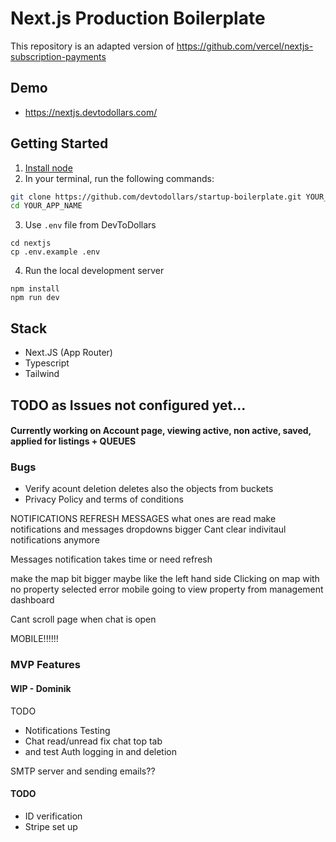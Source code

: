 # Next.js Production Boilerplate

This repository is an adapted version of https://github.com/vercel/nextjs-subscription-payments 

## Demo

- https://nextjs.devtodollars.com/

## Getting Started

1. [Install node](https://nodejs.org/en/download)
2. In your terminal, run the following commands:

```bash
git clone https://github.com/devtodollars/startup-boilerplate.git YOUR_APP_NAME
cd YOUR_APP_NAME
```
3. Use `.env` file from DevToDollars
```
cd nextjs
cp .env.example .env
```
4. Run the local development server
```
npm install
npm run dev
```

## Stack

- Next.JS (App Router)
- Typescript
- Tailwind


## TODO as Issues not configured yet...

#### Currently working on  Account page, viewing active, non active, saved, applied for listings + QUEUES

### Bugs

* Verify acount deletion deletes also the objects from buckets
* Privacy Policy and terms of conditions

NOTIFICATIONS REFRESH
MESSAGES what ones are read 
make notifications and messages dropdowns bigger
Cant clear indivitaul notifications anymore

Messages notification takes time or need refresh



make the map bit bigger maybe like the left hand side
Clicking on map with no property selected error
mobile going to view property from management dashboard

Cant scroll page when chat is open


MOBILE!!!!!!


### MVP Features

#### WIP - Dominik

TODO

- Notifications Testing
- Chat read/unread fix chat top tab
- and test Auth logging in and deletion

SMTP server and sending emails??

#### TODO
* ID verification
* Stripe set up 



